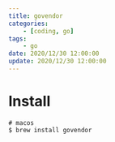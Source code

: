 ```yaml
---
title: govendor
categories: 
	- [coding, go]
tags:
	- go
date: 2020/12/30 12:00:00
update: 2020/12/30 12:00:00
---
```


# Install

```shell
# macos
$ brew install govendor
```
